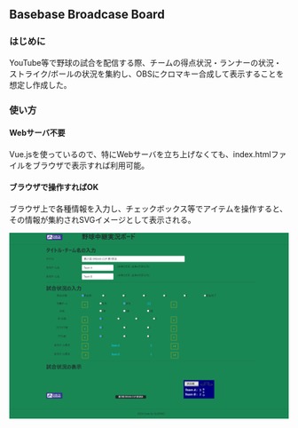 ## Basebase Broadcase Board

### はじめに

YouTube等で野球の試合を配信する際、チームの得点状況・ランナーの状況・ストライク/ボールの状況を集約し、OBSにクロマキー合成して表示することを想定し作成した。

### 使い方

#### Webサーバ不要

Vue.jsを使っているので、特にWebサーバを立ち上げなくても、index.htmlファイルをブラウザで表示すれば利用可能。

#### ブラウザで操作すればOK

ブラウザ上で各種情報を入力し、チェックボックス等でアイテムを操作すると、その情報が集約されSVGイメージとして表示される。

![全体イメージ](doc/board_all.png)